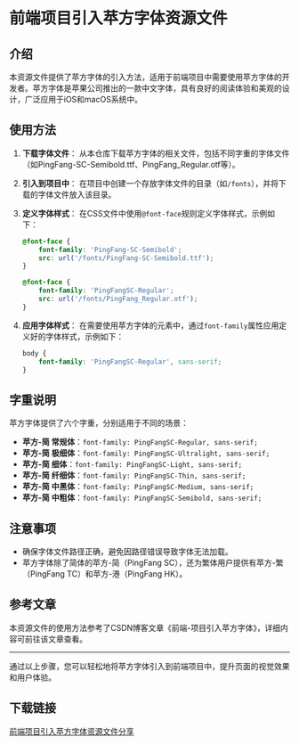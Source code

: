 # 前端项目引入苹方字体资源文件

## 介绍

本资源文件提供了苹方字体的引入方法，适用于前端项目中需要使用苹方字体的开发者。苹方字体是苹果公司推出的一款中文字体，具有良好的阅读体验和美观的设计，广泛应用于iOS和macOS系统中。

## 使用方法

1. **下载字体文件**：
   从本仓库下载苹方字体的相关文件，包括不同字重的字体文件（如PingFang-SC-Semibold.ttf、PingFang_Regular.otf等）。

2. **引入到项目中**：
   在项目中创建一个存放字体文件的目录（如`/fonts`），并将下载的字体文件放入该目录。

3. **定义字体样式**：
   在CSS文件中使用`@font-face`规则定义字体样式，示例如下：

   ```css
   @font-face {
       font-family: 'PingFang-SC-Semibold';
       src: url('/fonts/PingFang-SC-Semibold.ttf');
   }

   @font-face {
       font-family: 'PingFangSC-Regular';
       src: url('/fonts/PingFang_Regular.otf');
   }
   ```

4. **应用字体样式**：
   在需要使用苹方字体的元素中，通过`font-family`属性应用定义好的字体样式，示例如下：

   ```css
   body {
       font-family: 'PingFangSC-Regular', sans-serif;
   }
   ```

## 字重说明

苹方字体提供了六个字重，分别适用于不同的场景：

- **苹方-简 常规体**：`font-family: PingFangSC-Regular, sans-serif;`
- **苹方-简 极细体**：`font-family: PingFangSC-Ultralight, sans-serif;`
- **苹方-简 细体**：`font-family: PingFangSC-Light, sans-serif;`
- **苹方-简 纤细体**：`font-family: PingFangSC-Thin, sans-serif;`
- **苹方-简 中黑体**：`font-family: PingFangSC-Medium, sans-serif;`
- **苹方-简 中粗体**：`font-family: PingFangSC-Semibold, sans-serif;`

## 注意事项

- 确保字体文件路径正确，避免因路径错误导致字体无法加载。
- 苹方字体除了简体的苹方-简（PingFang SC），还为繁体用户提供有苹方-繁（PingFang TC）和苹方-港（PingFang HK）。

## 参考文章

本资源文件的使用方法参考了CSDN博客文章《前端-项目引入苹方字体》，详细内容可前往该文章查看。

---

通过以上步骤，您可以轻松地将苹方字体引入到前端项目中，提升页面的视觉效果和用户体验。

## 下载链接

[前端项目引入苹方字体资源文件分享](https://pan.quark.cn/s/e3149da5ec7a)